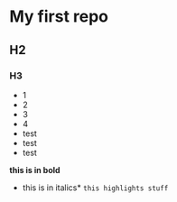 # My first repo 
## H2
### H3 

- 1
- 2
- 3
- 4
- test
- test
- test

**this is in bold**
* this is in italics*
`this highlights stuff`